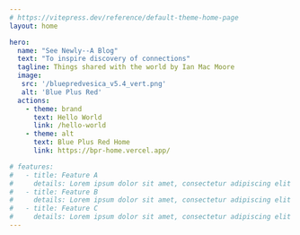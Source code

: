```yaml
---
# https://vitepress.dev/reference/default-theme-home-page
layout: home

hero:
  name: "See Newly--A Blog"
  text: "To inspire discovery of connections"
  tagline: Things shared with the world by Ian Mac Moore 
  image:
   src: '/bluepredvesica_v5.4_vert.png'
   alt: 'Blue Plus Red'
  actions:
    - theme: brand
      text: Hello World
      link: /hello-world
    - theme: alt
      text: Blue Plus Red Home
      link: https://bpr-home.vercel.app/

# features:
#   - title: Feature A
#     details: Lorem ipsum dolor sit amet, consectetur adipiscing elit
#   - title: Feature B
#     details: Lorem ipsum dolor sit amet, consectetur adipiscing elit
#   - title: Feature C
#     details: Lorem ipsum dolor sit amet, consectetur adipiscing elit
---
```



